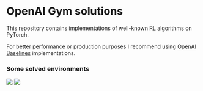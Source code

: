 # OpenAI Gym solutions

This repository contains implementations of well-known RL algorithms on PyTorch.

For better performance or production purposes I recommend using <a href='https://github.com/openai/baselines'>OpenAI Baselines</a> implementations.


### Some solved environments

<img src='envs/atari/pong/results/duel_ddqn.gif'>
<img src='envs/box2d/bipedal_walker_hardcore/results/ac3.gif'>